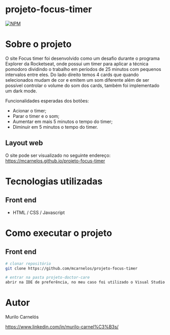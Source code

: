 # projeto-focus-timer
[![NPM](https://img.shields.io/npm/l/react)](https://github.com/mcarnelos/projeto-focus-timer/new/master/LICENSE)

# Sobre o projeto

O site Focus timer foi desenvolvido como um desafio durante o programa Explorer da Rocketseat, onde possui um timer para aplicar a técnica pomodoro dividindo o trabalho 
em períodos de 25 minutos com pequenos intervalos entre eles. Do lado direito temos 4 cards que quando selecionados mudam de cor e emitem um som diferente além 
de ser possível controlar o volume do som dos cards, também foi implementado um dark mode. 

Funcionalidades esperadas dos botões: 
- Acionar o timer;
- Parar o timer e o som;
- Aumentar em mais 5 minutos o tempo do timer;
- Diminuir em 5 minutos o tempo do timer.

## Layout web
O site pode ser visualizado no seguinte endereço: 
https://mcarnelos.github.io/projeto-focus-timer

# Tecnologias utilizadas
## Front end
- HTML / CSS / Javascript

# Como executar o projeto

## Front end

```bash
# clonar repositório
git clone https://github.com/mcarnelos/projeto-focus-timer

# entrar na pasta projeto-doctor-care
abrir na IDE de preferência, no meu caso foi utilizado o Visual Studio Code.
```

# Autor

Murilo Carnelós

https://www.linkedin.com/in/murilo-carnel%C3%B3s/
